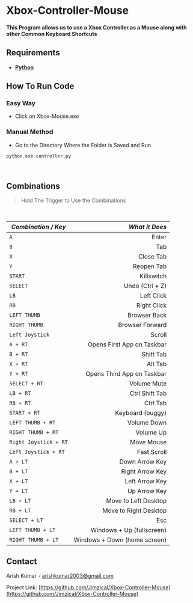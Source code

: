 ﻿# Xbox-Controller-Mouse

 #### This Program allows us to use a Xbox Controller as a Mouse along with other Common Keyboard Shortcuts

## Requirements

- [ **Python** ](https://www.python.org/ftp/python/3.10.8/python-3.10.8-amd64.exe)
 
## How To Run Code
###  Easy Way
 - Click on Xbox-Mouse.exe

### Manual Method
 - Go to the Directory Where the Folder is Saved and Run
 ```
 python.exe controller.py
 ```
 <br>
 
 ## Combinations
 > Hold The Trigger to Use the Combinations
 <br>
 
| *Combination / Key* | *What it Does* |
| ------------------- | -------------: |
| `A` | Enter | 
| `B` | Tab | 
| `X` | Close Tab | 
| `Y` | Reopen Tab | 
| `START` | Killswitch | 
| `SELECT` | Undo (Ctrl + Z) | 
| `LB` | Left Click | 
| `RB` | Right Click |  
| `LEFT THUMB` | Browser Back | 
| `RIGHT THUMB` | Browser Forward | 
| `Left Joystick` | Scroll |
| `A + RT` | Opens First App on Taskbar | 
| `B + RT` | Shift Tab | 
| `X + RT` | Alt Tab | 
| `Y + RT` | Opens Third App on Taskbar | 
| `SELECT + RT` | Volume Mute | 
| `LB + RT` | Ctrl Shift Tab | 
| `RB + RT` | Ctrl Tab |  
| `START + RT` | Keyboard (buggy) |
| `LEFT THUMB + RT` | Volume Down | 
| `RIGHT THUMB + RT` | Volume Up | 
| `Right Joystick + RT` | Move Mouse|
| `Left Joystick + RT` | Fast Scroll |
| `A + LT` | Down Arrow Key | 
| `B + LT` | Right Arrow Key | 
| `X + LT` | Left Arrow Key | 
| `Y + LT` | Up Arrow Key | 
| `LB + LT` | Move to Left Desktop | 
| `RB + LT` | Move to Right Desktop | 
| `SELECT + LT` | Esc |
| `LEFT THUMB + LT` | Windows + Up (fullscreen) | 
| `RIGHT THUMB + LT` | Windows + Down (home screen)| 

## Contact

Arish Kumar - arishkumar2003@gmail.com

Project Link: [https://github.com/Jimzical/Xbox-Controller-Mouse](https://github.com/Jimzical/Xbox-Controller-Mouse)
